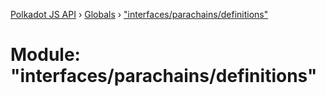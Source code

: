 [Polkadot JS API](../README.md) › [Globals](../globals.md) › ["interfaces/parachains/definitions"](_interfaces_parachains_definitions_.md)

# Module: "interfaces/parachains/definitions"


